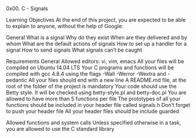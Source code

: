 0x00. C - Signals

Learning Objectives
At the end of this project, you are expected to be able to explain to anyone, without the help of Google:

General
What is a signal
Why do they exist
When are they delivered and by whom
What are the default actions of signals
How to set up a handler for a signal
How to send signals
What signals can’t be caught

Requirements
General
Allowed editors: vi, vim, emacs
All your files will be compiled on Ubuntu 14.04 LTS
Your C programs and functions will be compiled with gcc 4.8.4 using the flags -Wall -Werror -Wextra and -pedantic
All your files should end with a new line
A README.md file, at the root of the folder of the project is mandatory
Your code should use the Betty style. It will be checked using betty-style.pl and betty-doc.pl
You are allowed to have more than 5 functions per file
The prototypes of all your functions should be included in your header file called signals.h
Don’t forget to push your header file
All your header files should be include guarded

Allowed functions and system calls
Unless specified otherwise in a task, you are allowed to use the C standard library